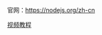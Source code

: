 官网：https://nodejs.org/zh-cn

[视频教程](https://www.bilibili.com/video/BV1gM411W7ex/?spm_id_from=333.337.search-card.all.click&vd_source=b850b3a29a70c8eb888ce7dff776a5d1)